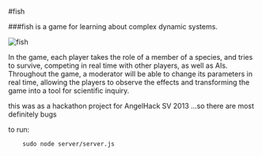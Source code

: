 
#fish

###fish is a game for learning about complex dynamic systems.

![fish](https://raw.github.com/simonlast/fish/master/screenshot.png)

In the game, each player takes the role of a member of a species, and tries to survive,
competing in real time with other players, as well as AIs.
Throughout the game, a moderator will be able to change its parameters in real time,
allowing the players to observe the effects and transforming the game into a tool for
scientific inquiry.

this was as a hackathon project for AngelHack SV 2013 ...so there are most definitely bugs

to run:

		sudo node server/server.js